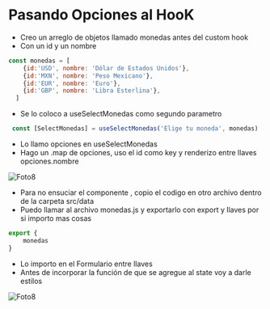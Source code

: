 # Pasando Opciones al HooK
- Creo un arreglo de objetos llamado monedas antes del custom hook
- Con un id y un nombre

~~~js
const monedas = [
    {id:'USD', nombre: 'Dólar de Estados Unidos'},
    {id:'MXN', nombre: 'Peso Mexicano'},
    {id:'EUR', nombre: 'Euro'},
    {id:'GBP', nombre: 'Libra Esterlina'},
  ]
~~~

- Se lo coloco a useSelectMonedas como segundo parametro
~~~~jsx
 const [SelectMonedas] = useSelectMonedas('Elige tu moneda', monedas)
~~~~
- Lo llamo opciones en useSelectMonedas
- Hago un .map de opciones, uso el id como key y renderizo entre llaves opciones.nombre

![Foto8](./Foto8.png)

- Para no ensuciar el componente , copio el codigo en otro archivo dentro de la carpeta src/data
- Puedo llamar al archivo monedas.js y exportarlo con export y llaves por si importo mas cosas

~~~js
export {
    monedas
}
~~~

- Lo importo en el Formulario entre llaves
- Antes de incorporar la función de que se agregue al state voy a darle estilos

![Foto8](./Foto8.png)

